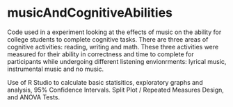 # musicAndCognitiveAbilities
Code used in a experiment looking at the effects of music on the ability for college students to complete cognitive tasks. There are three areas of cognitive activities: reading, writing and math. These three activities were measured for their ability in correctness and time to complete for participants while undergoing different listening envionrments: lyrical music, instrumental music and no music. 

Use of R Studio to calculate basic statisitics, exploratory graphs and analysis, 95% Confidence Intervals. Split Plot / Repeated Measures Design, and ANOVA Tests. 
